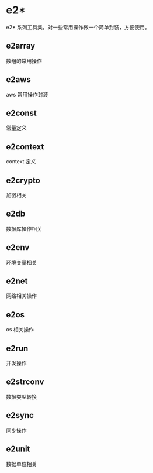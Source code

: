 # e2*

e2* 系列工具集，对一些常用操作做一个简单封装，方便使用。

## e2array

数组的常用操作

## e2aws

aws 常用操作封装

## e2const

常量定义

## e2context

context 定义

## e2crypto

加密相关

## e2db

数据库操作相关

## e2env

环境变量相关

## e2net

网络相关操作


## e2os

os 相关操作

## e2run

并发操作


## e2strconv

数据类型转换

## e2sync

同步操作

## e2unit

数据单位相关